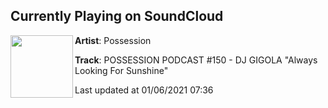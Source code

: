 ## Currently Playing on SoundCloud

[<img align="left" width="100" src="https://i1.sndcdn.com/artworks-gFfYIbkyM3wxDVw5-RgUEmA-t50x50.jpg">](https://soundcloud.com/possessiontechno/possession-podcast-150-dj-gigola-always-looking-for-sunshine)

**Artist**: Possession 

**Track**: POSSESSION PODCAST #150 - DJ GIGOLA "Always Looking For Sunshine"

Last updated at 01/06/2021 07:36
